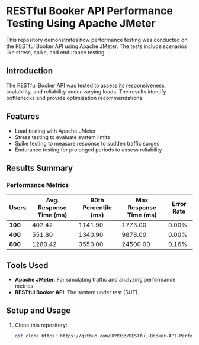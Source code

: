 # RESTful Booker API Performance Testing Using Apache JMeter

This repository demonstrates how performance testing was conducted on the RESTful Booker API using Apache JMeter. The tests include scenarios like stress, spike, and endurance testing.

## Introduction

The RESTful Booker API was tested to assess its responsiveness, scalability, and reliability under varying loads. The results identify bottlenecks and provide optimization recommendations.

## Features
- Load testing with Apache JMeter
- Stress testing to evaluate system limits
- Spike testing to measure response to sudden traffic surges
- Endurance testing for prolonged periods to assess reliability

## Results Summary
### Performance Metrics
| **Users** | **Avg. Response Time (ms)** | **90th Percentile (ms)** | **Max Response Time (ms)** | **Error Rate** |
|-----------|-----------------------------|--------------------------|----------------------------|----------------|
| **100**   | 402.42                      | 1141.90                 | 1773.00                    | 0.00%          |
| **400**   | 551.80                      | 1340.90                 | 9878.00                    | 0.00%          |
| **800**   | 1280.42                     | 3550.00                 | 24500.00                   | 0.16%          |

## Tools Used
- **Apache JMeter**: For simulating traffic and analyzing performance metrics.
- **RESTful Booker API**: The system under test (SUT).

## Setup and Usage
1. Clone this repository:
   ```bash
   git clone https: https://github.com/DM9933/RESTful-Booker-API-Performance-Testing-Using-Apache-JMeter.git

